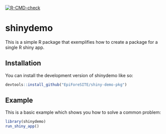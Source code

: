 <!-- badges: start -->
[![R-CMD-check](https://github.com/EpiForeSITE/shiny-demo-pkg/actions/workflows/R-CMD-check.yaml/badge.svg)](https://github.com/EpiForeSITE/shiny-demo-pkg/actions/workflows/R-CMD-check.yaml)
<!-- badges: end -->

# shinydemo

This is a simple R package that exemplifies how to create a package for a single R shiny app.

## Installation

You can install the development version of shinydemo like so:

``` r
devtools::install_github("EpiForeSITE/shiny-demo-pkg")
```

## Example

This is a basic example which shows you how to solve a common problem:

``` r
library(shinydemo)
run_shiny_app()
```

